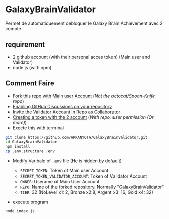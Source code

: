 # GalaxyBrainValidator
Permet de automatiquement débloquer le Galaxy Brain Achievement avec 2 compte

## requirement

- 2 github account (with their personal acces token) (Main user and Validator)
- node js (with npm)


## Comment Faire
- [Fork this repo with Main user Account](https://docs.github.com/en/get-started/quickstart/fork-a-repo#forking-a-repository)  (*Not the octocat/Spoon-Knife repo*)
- [Enabling GitHub Discussions on your repository](https://docs.github.com/en/discussions/quickstart#enabling-github-discussions-on-your-repository)
- [Invite the Validator Account in Repo as Collaborator](https://docs.github.com/en/account-and-profile/setting-up-and-managing-your-personal-account-on-github/managing-access-to-your-personal-repositories/inviting-collaborators-to-a-personal-repository)
- [Creating a token with the 2 account](https://docs.github.com/en/authentication/keeping-your-account-and-data-secure/creating-a-personal-access-token#creating-a-token) (*With repo, user permission (Or more)*)
- Execte this with terminal
```bash
git clone https://github.com/ARKANYOTA/GalaxyBrainValidator.git
cd GalaxyBrainValidator
npm install
cp .env.structure .env
```

- Modify Varibale of `.env` file (He is hidden by default)
	- `SECRET_TOKEN`: Token of Main user Account
	- `SECRET_TOKEN_VALIDATOR_ACCOUNT`: Token of Validator Account
	- `OWNER`: Userame of Main User Account 
	- `REPO`: Name of the forked repository, Normally "GalaxyBrainValidator"
	- `TIER`: 32 (NoLevel x1: 2, Bronze x2:8, Argent x3: 16, Gold x4: 32)

- execute program
```bash
node index.js
```

